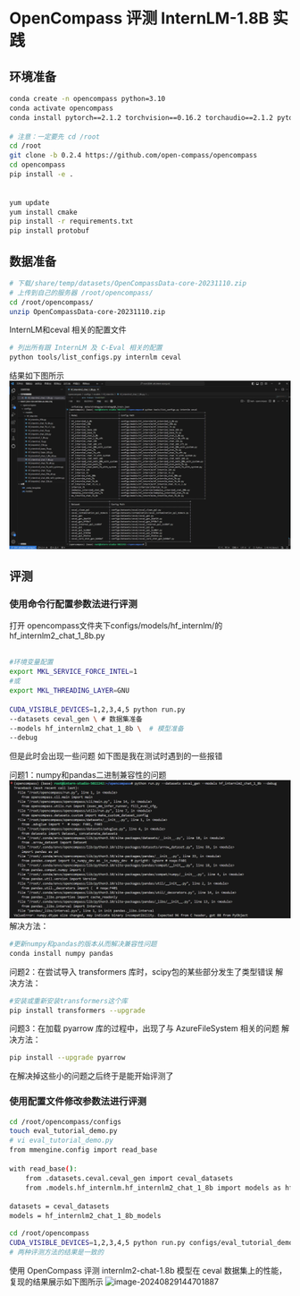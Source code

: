 # OpenCompass 评测 InternLM-1.8B 实践

## 环境准备

```bash
conda create -n opencompass python=3.10
conda activate opencompass
conda install pytorch==2.1.2 torchvision==0.16.2 torchaudio==2.1.2 pytorch-cuda=12.1 -c pytorch -c nvidia -y

# 注意：一定要先 cd /root
cd /root
git clone -b 0.2.4 https://github.com/open-compass/opencompass
cd opencompass
pip install -e .


yum update
yum install cmake
pip install -r requirements.txt
pip install protobuf
```

## 数据准备

```bash
# 下载/share/temp/datasets/OpenCompassData-core-20231110.zip
# 上传到自己的服务器 /root/opencompass/
cd /root/opencompass/
unzip OpenCompassData-core-20231110.zip
```
InternLM和ceval 相关的配置文件
```bash
# 列出所有跟 InternLM 及 C-Eval 相关的配置
python tools/list_configs.py internlm ceval
```
结果如下图所示
![image124545](https://github.com/jiangxiaobaiii/InternLM-openNotebook/blob/main/%E5%9F%BA%E7%A1%80%E5%B2%9B/%E7%AC%AC6%E5%85%B3OpenCompass%E8%AF%84%E6%B5%8BInternLM-1.8%E5%AE%9E%E8%B7%B5/InternLM%E5%92%8Cceval%20%E7%9B%B8%E5%85%B3%E7%9A%84%E9%85%8D%E7%BD%AE%E6%96%87%E4%BB%B6.png?raw=true)


## 评测

### 使用命令行配置参数法进行评测
打开 opencompass文件夹下configs/models/hf_internlm/的hf_internlm2_chat_1_8b.py
```bash

#环境变量配置
export MKL_SERVICE_FORCE_INTEL=1
#或
export MKL_THREADING_LAYER=GNU

CUDA_VISIBLE_DEVICES=1,2,3,4,5 python run.py
--datasets ceval_gen \ # 数据集准备
--models hf_internlm2_chat_1_8b \  # 模型准备
--debug
```
但是此时会出现一些问题
如下图是我在测试时遇到的一些报错

问题1：numpy和pandas二进制兼容性的问题
![image1212](https://github.com/jiangxiaobaiii/InternLM-openNotebook/blob/main/%E5%9F%BA%E7%A1%80%E5%B2%9B/%E7%AC%AC6%E5%85%B3OpenCompass%E8%AF%84%E6%B5%8BInternLM-1.8%E5%AE%9E%E8%B7%B5/numpy%E5%92%8Cpandas%E4%BA%8C%E8%BF%9B%E5%88%B6%E5%85%BC%E5%AE%B9%E6%80%A7%E7%9A%84%E9%97%AE%E9%A2%98.png?raw=true)
解决方法：
```bash
#更新numpy和pandas的版本从而解决兼容性问题
conda install numpy pandas
```

问题2：在尝试导入 transformers 库时，scipy包的某些部分发生了类型错误
解决方法：
```bash
#安装或重新安装transformers这个库
pip install transformers --upgrade
```

问题3：在加载 pyarrow 库的过程中，出现了与 AzureFileSystem 相关的问题
解决方法：
```bash
pip install --upgrade pyarrow
```
在解决掉这些小的问题之后终于是能开始评测了

### 使用配置文件修改参数法进行评测

```bash
cd /root/opencompass/configs
touch eval_tutorial_demo.py
# vi eval_tutorial_demo.py
from mmengine.config import read_base

with read_base():
    from .datasets.ceval.ceval_gen import ceval_datasets
    from .models.hf_internlm.hf_internlm2_chat_1_8b import models as hf_internlm2_chat_1_8b_models

datasets = ceval_datasets
models = hf_internlm2_chat_1_8b_models
```

```bash
cd /root/opencompass
CUDA_VISIBLE_DEVICES=1,2,3,4,5 python run.py configs/eval_tutorial_demo.py --debug
# 两种评测方法的结果是一致的
```
使用 OpenCompass 评测 internlm2-chat-1.8b 模型在 ceval 数据集上的性能，复现的结果展示如下图所示
![image-20240829144701887]()

